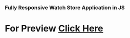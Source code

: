 ### Fully Responsive Watch Store Application in JS

# For Preview [Click Here](https://online-watch-store.netlify.app/)
